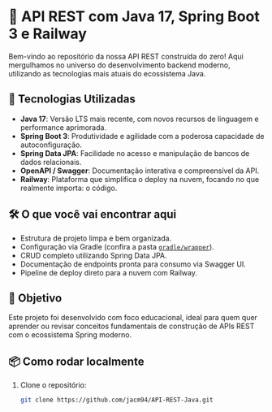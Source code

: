 # 🚀 API REST com Java 17, Spring Boot 3 e Railway

Bem-vindo ao repositório da nossa API REST construída do zero! Aqui mergulhamos no universo do desenvolvimento backend moderno, utilizando as tecnologias mais atuais do ecossistema Java.

## 🧰 Tecnologias Utilizadas

- **Java 17**: Versão LTS mais recente, com novos recursos de linguagem e performance aprimorada.
- **Spring Boot 3**: Produtividade e agilidade com a poderosa capacidade de autoconfiguração.
- **Spring Data JPA**: Facilidade no acesso e manipulação de bancos de dados relacionais.
- **OpenAPI / Swagger**: Documentação interativa e compreensível da API.
- **Railway**: Plataforma que simplifica o deploy na nuvem, focando no que realmente importa: o código.

## 🛠️ O que você vai encontrar aqui

- Estrutura de projeto limpa e bem organizada.
- Configuração via Gradle (confira a pasta [`gradle/wrapper`](https://github.com/digitalinnovationone/santander-dev-week-2023-api/tree/main/gradle/wrapper)).
- CRUD completo utilizando Spring Data JPA.
- Documentação de endpoints pronta para consumo via Swagger UI.
- Pipeline de deploy direto para a nuvem com Railway.

## 🎯 Objetivo

Este projeto foi desenvolvido com foco educacional, ideal para quem quer aprender ou revisar conceitos fundamentais de construção de APIs REST com o ecossistema Spring moderno.

## 📦 Como rodar localmente

1. Clone o repositório:
   ```bash
   git clone https://github.com/jacm94/API-REST-Java.git
